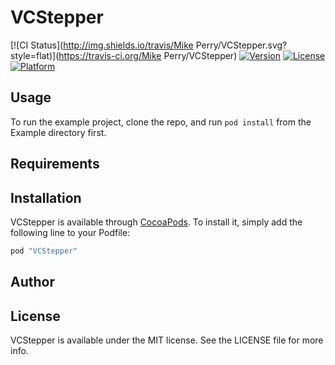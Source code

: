 # VCStepper

[![CI Status](http://img.shields.io/travis/Mike Perry/VCStepper.svg?style=flat)](https://travis-ci.org/Mike Perry/VCStepper)
[![Version](https://img.shields.io/cocoapods/v/VCStepper.svg?style=flat)](http://cocoapods.org/pods/VCStepper)
[![License](https://img.shields.io/cocoapods/l/VCStepper.svg?style=flat)](http://cocoapods.org/pods/VCStepper)
[![Platform](https://img.shields.io/cocoapods/p/VCStepper.svg?style=flat)](http://cocoapods.org/pods/VCStepper)

## Usage

To run the example project, clone the repo, and run `pod install` from the Example directory first.

## Requirements

## Installation

VCStepper is available through [CocoaPods](http://cocoapods.org). To install
it, simply add the following line to your Podfile:

```ruby
pod "VCStepper"
```

## Author


## License

VCStepper is available under the MIT license. See the LICENSE file for more info.